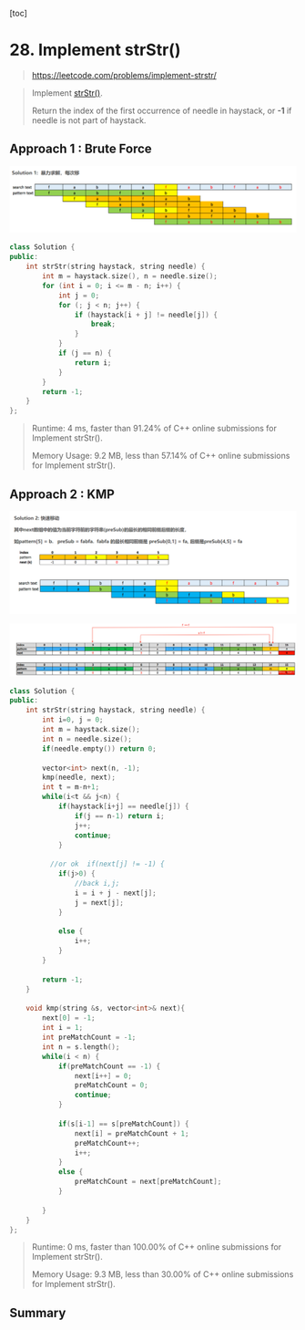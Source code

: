 [toc]

# 28. Implement strStr()

> https://leetcode.com/problems/implement-strstr/

> Implement [strStr()](http://www.cplusplus.com/reference/cstring/strstr/).
>
> Return the index of the first occurrence of needle in haystack, or **-1** if needle is not part of haystack.

## Approach 1 :  Brute Force

![](images\28.1.png)

```cpp
class Solution {
public:
    int strStr(string haystack, string needle) {
        int m = haystack.size(), n = needle.size();
        for (int i = 0; i <= m - n; i++) {
            int j = 0;
            for (; j < n; j++) {
                if (haystack[i + j] != needle[j]) {
                    break;
                }
            }
            if (j == n) {
                return i;
            }
        }
        return -1;
    }
};

```
>Runtime: 4 ms, faster than 91.24% of C++ online submissions for Implement strStr().
>
>Memory Usage: 9.2 MB, less than 57.14% of C++ online submissions for Implement strStr().

## Approach 2 : KMP
![](images\28.2.png)

<img src="images\28.3.png" style="zoom:100%;" />

```cpp
class Solution {
public:
    int strStr(string haystack, string needle) {
        int i=0, j = 0;
        int m = haystack.size();
        int n = needle.size();
        if(needle.empty()) return 0;

        vector<int> next(n, -1);
        kmp(needle, next);
        int t = m-n+1;
        while(i<t && j<n) {
            if(haystack[i+j] == needle[j]) {
                if(j == n-1) return i;
                j++;
                continue;
            }

          //or ok  if(next[j] != -1) {
            if(j>0) {
                //back i,j;
                i = i + j - next[j];
                j = next[j];
            }

            else {
                i++;
            }
        }

        return -1;
    }

    void kmp(string &s, vector<int>& next){
        next[0] = -1;
        int i = 1;
        int preMatchCount = -1;
        int n = s.length();
        while(i < n) {
            if(preMatchCount == -1) {
                next[i++] = 0;
                preMatchCount = 0;
                continue;
            }

            if(s[i-1] == s[preMatchCount]) {
                next[i] = preMatchCount + 1;
                preMatchCount++;
                i++;
            }
            else {
                preMatchCount = next[preMatchCount];
            }

        }
    }
};

```

> Runtime: 0 ms, faster than 100.00% of C++ online submissions for Implement strStr().
>
> Memory Usage: 9.3 MB, less than 30.00% of C++ online submissions for Implement strStr().

## Summary

